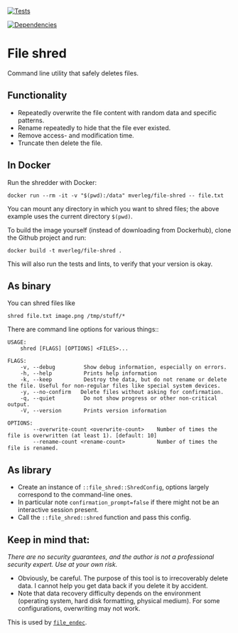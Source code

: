 
[![Tests](https://github.com/mverleg/file_shred/workflows/Test%20file_shred/badge.svg)](https://github.com/mverleg/file_shred/actions)

[![Dependencies](https://deps.rs/repo/github/mverleg/file_shred/status.svg)](https://deps.rs/repo/github/mverleg/file_shred)

File shred
===============================

Command line utility that safely deletes files.

Functionality
-------------------------------

* Repeatedly overwrite the file content with random data and specific patterns.
* Rename repeatedly to hide that the file ever existed.
* Remove access- and modification time.
* Truncate then delete the file.

In Docker
-------------------------------

Run the shredder with Docker:

    docker run --rm -it -v "$(pwd):/data" mverleg/file-shred -- file.txt

You can mount any directory in which you want to shred files; the above example uses the current directory `$(pwd)`.

To build the image yourself (instead of downloading from Dockerhub), clone the Github project and run:

    docker build -t mverleg/file-shred .

This will also run the tests and lints, to verify that your version is okay.

As binary
-------------------------------

You can shred files like

    shred file.txt image.png /tmp/stuff/*

There are command line options for various things::

    USAGE:
        shred [FLAGS] [OPTIONS] <FILES>...
    
    FLAGS:
        -v, --debug         Show debug information, especially on errors.
        -h, --help          Prints help information
        -k, --keep          Destroy the data, but do not rename or delete the file. Useful for non-regular files like special system devices.
        -y, --no-confirm   Delete files without asking for confirmation.
        -q, --quiet         Do not show progress or other non-critical output.
        -V, --version       Prints version information
    
    OPTIONS:
            --overwrite-count <overwrite-count>    Number of times the file is overwritten (at least 1). [default: 10]
            --rename-count <rename-count>          Number of times the file is renamed.

As library
-------------------------------

* Create an instance of `::file_shred::ShredConfig`, options largely correspond to the command-line ones.
* In particular note `confirmation_prompt=false` if there might not be an interactive session present.
* Call the `::file_shred::shred` function and pass this config.

Keep in mind that:
-------------------------------

*There are no security guarantees, and the author is not a professional security expert. Use at your own risk.*

* Obviously, be careful. The purpose of this tool is to irrecoverably delete data. I cannot help you get data back if you delete it by accident.
* Note that data recovery difficulty depends on the environment (operating system, hard disk formatting, physical medium). For some configurations, overwriting may not work.

This is used by [`file_endec`](https://github.com/mverleg/file_endec).

